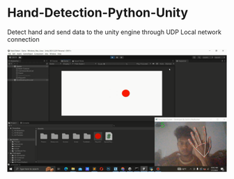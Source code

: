 # Hand-Detection-Python-Unity
Detect hand and send data to the unity engine through UDP Local network connection

<img src="https://github.com/sachira-madhushan/Hand-Detection-Python-Unity/blob/main/ss.png">

